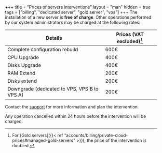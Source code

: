 +++
title = "Prices of servers interventions"
layout = "man"
hidden = true
tags = ["billing", "dedicated server", "gold server", "vps"]
+++
The installation of a new server is **free of charge**. Other operations performed by our system administrators may be charged at the following rates:

| Details                                      | Prices (VAT excluded)[^1] |
| -------------------------------------------- | ------------------------- |
| Complete configuration rebuild               | 600€                      |
| CPU Upgrade                                  | 400€                      |
| Disks Upgrade                                | 400€                      |
| RAM Extend                                   | 200€                      |
| Disks extend                                 | 200€                      |
| Downgrade (dedicated to VPS, VPS B to VPS A) | 200€                      |

Contact the [support](https://admin.alwaysdata.com/support/add/) for more information and plan the intervention.

Any operation cancelled within 24 hours before the intervention will be charged.

[^1]: For [Gold servers]({{< ref "accounts/billing/private-cloud-prices#managed-gold-servers" >}}), the price of the intervention is doubled.
